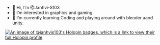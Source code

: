 - 👋 Hi, I’m @Janhvi-S103
- 👀 I’m interested in graphics and gaming.
- 🌱 I’m currently learning Coding and playing around with blender aand unity.

[![An image of @janhvis103's Holopin badges, which is a link to view their full Holopin profile](https://holopin.me/janhvis103)](https://holopin.io/@janhvis103)

<!---
Janhvi-S103/Janhvi-S103 is a ✨ special ✨ repository because its `README.md` (this file) appears on your GitHub profile.
You can click the Preview link to take a look at your changes.
--->

